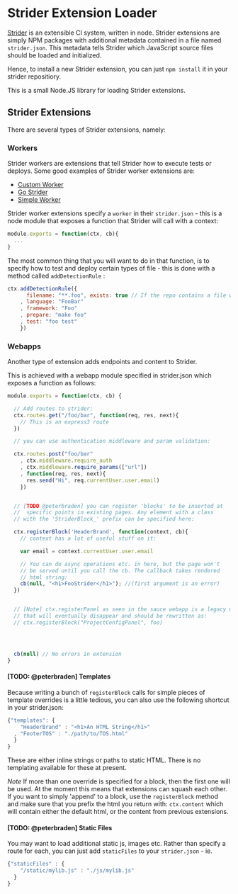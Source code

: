 # Strider Extension Loader

[Strider](https://github.com/Strider-CD/strider) is an extensible CI system, written
in node. Strider extensions are simply NPM packages with additional metadata contained
in a file named `strider.json`. This metadata tells Strider which JavaScript source files
should be loaded and initialized.

Hence, to install a new Strider extension, you can just `npm install` it in your strider
repositiory.

This is a small Node.JS library for loading Strider extensions.


## Strider Extensions

There are several types of Strider extensions, namely:

### Workers

Strider workers are extensions that tell Strider how to execute tests or deploys. Some
good examples of Strider worker extensions are:

- [Custom Worker](https://github.com/Strider-CD/strider-custom)
- [Go Strider](https://github.com/Strider-CD/go-strider)
- [Simple Worker](https://github.com/Strider-CD/strider-simple-worker)

Strider worker extensions specify a `worker` in their `strider.json` - this is a node
module that exposes a function that Strider will call with a context:

```javascript
module.exports = function(ctx, cb){
  ...
}
```

The most common thing that you will want to do in that function, is to specify how
to test and deploy certain types of file - this is done with a method called
`addDetectionRule` :


```javascript
ctx.addDetectionRule({
      filename: "**.foo", exists: true // If the repo contains a file with a foo extension
    , language: "FooBar"
    , framework: "Foo"
    , prepare: "make foo"
    , test: "foo test"
    })
```


### Webapps

Another type of extension adds endpoints and content to Strider.

This is achieved with a webapp module specified in strider.json which exposes a function
as follows:


```javascript
module.exports = function(ctx, cb) {

  // Add routes to strider:
  ctx.routes.get("/foo/bar", function(req, res, next){
    // This is an express3 route
  })

  // you can use authentication middleware and param validation:

  ctx.routes.post("foo/bar"
    , ctx.middleware.require_auth
    , ctx.middleware.require_params(["url"])
    , function(req, res, next){
      res.send("Hi", req.currentUser.user.email)
    })


  // [TODO @peterbraden] you can register 'blocks' to be inserted at
  //  specific points in existing pages. Any element with a class
  // with the 'StriderBlock_' prefix can be specified here:

  ctx.registerBlock('HeaderBrand', function(context, cb){
    // context has a lot of useful stuff on it:

    var email = context.currentUser.user.email

    // You can do async operations etc. in here, but the page won't
    // be served until you call the cb. The callback takes rendered
    // html string:
    cb(null, "<h1>FooStrider</h1>"); //(first argument is an error)
  })


  // [Note] ctx.registerPanel as seen in the sauce webapp is a legacy method
  // that will eventually disappear and should be rewritten as:
  // ctx.registerBlock("ProjectConfigPanel", foo)




  cb(null) // No errors in extension
}
```

#### [TODO: @peterbraden] Templates

Because writing a bunch of `registerBlock` calls for simple pieces of template
overrides is a little tedious, you can also use the following shortcut in your
strider.json:

```javascript
{"templates": {
    "HeaderBrand" : "<h1>An HTML String</h1>"
  , "FooterTOS" : "./path/to/TOS.html"
  }
}
```
These are either inline strings or paths to static HTML. There is no templating
available for these at present.

*Note* If more than one override is specified for a block, then the first one
will be used. At the moment this means that extensions can squash each other.
If you want to simply 'append' to a block, use the `registerBlock` method
and make sure that you prefix the html you return with:
`ctx.content` which will contain either the default html, or the content from
previous extensions.

#### [TODO: @peterbraden] Static Files

You may want to load additional static js, images etc. Rather than specify a
route for each, you can just add `staticFiles` to your `strider.json` - ie.

```javascript
{"staticFiles" : {
    "/static/mylib.js" : "./js/mylib.js"
  }
}
```

